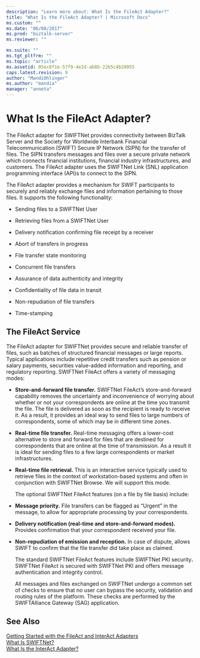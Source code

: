 ```yaml
---
description: "Learn more about: What Is the FileAct Adapter?"
title: "What Is the FileAct Adapter? | Microsoft Docs"
ms.custom: ""
ms.date: "06/08/2017"
ms.prod: "biztalk-server"
ms.reviewer: ""

ms.suite: ""
ms.tgt_pltfrm: ""
ms.topic: "article"
ms.assetid: 05ec8f1e-57f9-4e2d-ab8b-22b5c4b28055
caps.latest.revision: 9
author: "MandiOhlinger"
ms.author: "mandia"
manager: "anneta"
---
```

# What Is the FileAct Adapter?
The FileAct adapter for SWIFTNet provides connectivity between BizTalk Server and the Society for Worldwide Interbank Financial Telecommunication (SWIFT) Secure IP Network (SIPN) for the transfer of files. The SIPN transfers messages and files over a secure private network which connects financial institutions, financial industry infrastructures, and customers. The FileAct adapter uses the SWIFTNet Link (SNL) application programming interface (API)s to connect to the SIPN.  
  
 The FileAct adapter provides a mechanism for SWIFT participants to securely and reliably exchange files and information pertaining to those files. It supports the following functionality:  
  
-   Sending files to a SWIFTNet User  
  
-   Retrieving files from a SWIFTNet User  
  
-   Delivery notification confirming file receipt by a receiver  
  
-   Abort of transfers in progress  
  
-   File transfer state monitoring  
  
-   Concurrent file transfers  
  
-   Assurance of data authenticity and integrity  
  
-   Confidentiality of file data in transit  
  
-   Non-repudiation of file transfers  
  
-   Time-stamping  
  
## The FileAct Service  
 The FileAct adapter for SWIFTNet provides secure and reliable transfer of files, such as batches of structured financial messages or large reports. Typical applications include repetitive credit transfers such as pension or salary payments, securities value-added information and reporting, and regulatory reporting. SWIFTNet FileAct offers a variety of messaging modes:  
  
- **Store-and-forward file transfer.** SWIFTNet FileAct’s store-and-forward capability removes the uncertainty and inconvenience of worrying about whether or not your correspondents are online at the time you transmit the file. The file is delivered as soon as the recipient is ready to receive it. As a result, it provides an ideal way to send files to large numbers of correspondents, some of which may be in different time zones.  
  
- **Real-time file transfer.** Real-time messaging offers a lower-cost alternative to store and forward for files that are destined for correspondents that are online at the time of transmission. As a result it is ideal for sending files to a few large correspondents or market infrastructures.  
  
- **Real-time file retrieval.** This is an interactive service typically used to retrieve files in the context of workstation-based systems and often in conjunction with SWIFTNet Browse. We will support this mode.  
  
  The optional SWIFTNet FileAct features (on a file by file basis) include:  
  
- **Message priority.** File transfers can be flagged as “Urgent” in the message, to allow for appropriate processing by your correspondents.  
  
- **Delivery notification (real-time and store-and-forward modes).** Provides confirmation that your correspondent received your file.  
  
- **Non-repudiation of emission and reception.** In case of dispute, allows SWIFT to confirm that the file transfer did take place as claimed.  
  
  The standard SWIFTNet FileAct features include SWIFTNet PKI security<strong>.</strong> SWIFTNet FileAct is secured with SWIFTNet PKI and offers message authentication and integrity control.  
  
  All messages and files exchanged on SWIFTNet undergo a common set of checks to ensure that no user can bypass the security, validation and routing rules of the platform. These checks are performed by the SWIFTAlliance Gateway (SAG) application.  
  
## See Also  
 [Getting Started with the FileAct and InterAct Adapters](../../adapters-and-accelerators/fileact-interact/getting-started-with-the-fileact-and-interact-adapters.md)   
 [What Is SWIFTNet?](../../adapters-and-accelerators/fileact-interact/what-is-swiftnet.md)   
 [What Is the InterAct Adapter?](../../adapters-and-accelerators/fileact-interact/what-is-the-interact-adapter.md)

